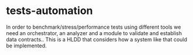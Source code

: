 # tests-automation
In order to benchmark/stress/performance tests using different tools we need an orchestrator, an analyzer and a module to validate and establish data contracts.. This is a HLDD that considers how a system like that could be implemented.
